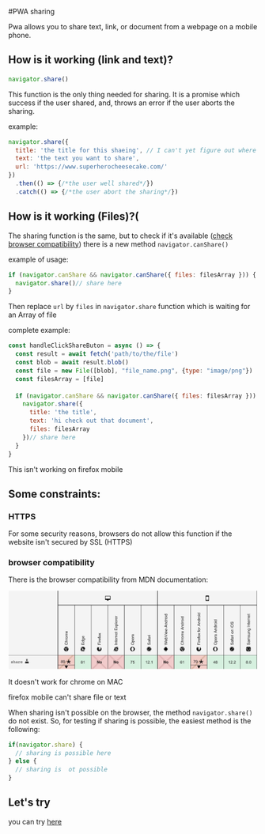 #PWA sharing

Pwa allows you to share text, link, or document from a webpage on a mobile phone.

## How is it working (link and text)?

```js 
navigator.share()
```

This function is the only thing needed for sharing.
It is a promise which success if the user shared, and, throws an error if the user aborts the sharing.

example:
```js
navigator.share({
  title: 'the title for this shaeing', // I can't yet figure out where can we see it in the sharing process
  text: 'the text you want to share',
  url: 'https://www.superherocheesecake.com/'
})
  .then(() => {/*the user well shared*/})
  .catch(() => {/*the user abort the sharing*/})

```

## How is it working (Files)?(
The sharing function is the same, but to check if it's available ([check browser compatibility](#browsercomp))
there is a new method ```navigator.canShare()```

example of usage:

```js
if (navigator.canShare && navigator.canShare({ files: filesArray })) {
  navigator.share()// share here
}
```

Then replace `url` by `files` in ```navigator.share``` function which is waiting for an Array of file

complete example:

```js
const handleClickShareButon = async () => {
  const result = await fetch('path/to/the/file')
  const blob = await result.blob()
  const file = new File([blob], "file_name.png", {type: "image/png"})
  const filesArray = [file]

  if (navigator.canShare && navigator.canShare({ files: filesArray })) {
    navigator.share({
      title: 'the title',
      text: 'hi check out that document',
      files: filesArray
    })// share here
  }
}
```

This isn't working on firefox mobile


## Some constraints:

### HTTPS
For some security reasons, browsers do not allow this function if the website isn't secured by SSL (HTTPS)


### <a name="browsercomp">browser compatibility</a>
There is the browser compatibility from MDN documentation:

![](images/brwsrComp.png)

It doesn't work for chrome on MAC

firefox mobile can't share file or text

When sharing isn't possible on the browser, the method ```navigator.share()``` do not exist.
So, for testing if sharing is possible, the easiest method is the following:
```js
if(navigator.share) {
  // sharing is possible here
} else {
  // sharing is  ot possible
}
```


## Let's try

you can try [here](https://bolex222.github.io/testPwaSharing/)




